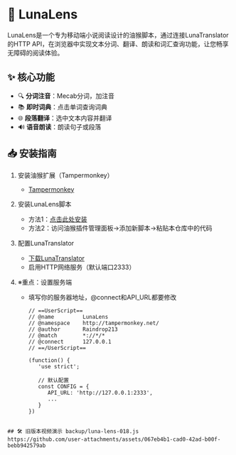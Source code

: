 # 🌙 LunaLens

LunaLens是一个专为移动端小说阅读设计的油猴脚本，通过连接LunaTranslator的HTTP API，在浏览器中实现文本分词、翻译、朗读和词汇查询功能，让您畅享无障碍的阅读体验。

## ✨ 核心功能
- 🔍 **分词注音**：Mecab分词，加注音
- 📚 **即时词典**：点击单词查询词典
- 🌐 **段落翻译**：选中文本内容并翻译
- 🔊 **语音朗读**：朗读句子或段落

## 📥 安装指南

1. 安装油猴扩展（Tampermonkey）
   - [Tampermonkey](https://www.tampermonkey.net/)

2. 安装LunaLens脚本
   - 方法1：[点击此处安装](https://raw.githubusercontent.com/raindrop213/LunaLens/main/luna-lens.user.js)
   - 方法2：访问油猴插件管理面板->添加新脚本->粘贴本仓库中的代码

3. 配置LunaTranslator
   - [下载LunaTranslator](https://github.com/HIllya51/LunaTranslator)
   - 启用HTTP网络服务（默认端口2333）

4. ※重点：设置服务端

   - 填写你的服务器地址，@connect和API_URL都要修改

      ```
      // ==UserScript==
      // @name         LunaLens
      // @namespace    http://tampermonkey.net/
      // @author       Raindrop213
      // @match        *://*/*
      // @connect      127.0.0.1
      // ==/UserScript==

      (function() {
         'use strict';

         // 默认配置
         const CONFIG = {
            API_URL: 'http://127.0.0.1:2333',
            ...
         }
      })
```

## 🛠 旧版本视频演示 backup/luna-lens-018.js 
https://github.com/user-attachments/assets/067eb4b1-cad0-42ad-b00f-bebb942579ab
